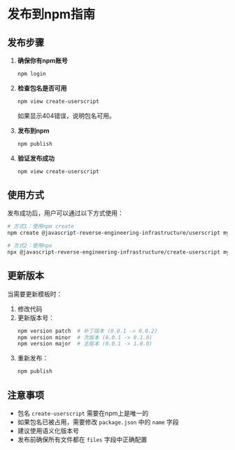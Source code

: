 # 发布到npm指南

## 发布步骤

1. **确保你有npm账号**
   ```bash
   npm login
   ```

2. **检查包名是否可用**
   ```bash
   npm view create-userscript
   ```
   如果显示404错误，说明包名可用。

3. **发布到npm**
   ```bash
   npm publish
   ```

4. **验证发布成功**
   ```bash
   npm view create-userscript
   ```

## 使用方式

发布成功后，用户可以通过以下方式使用：

```bash
# 方式1：使用npm create
npm create @javascript-reverse-engineering-infrastructure/userscript my-project

# 方式2：使用npx
npx @javascript-reverse-engineering-infrastructure/create-userscript my-project
```

## 更新版本

当需要更新模板时：

1. 修改代码
2. 更新版本号：
   ```bash
   npm version patch  # 补丁版本 (0.0.1 -> 0.0.2)
   npm version minor  # 次版本 (0.0.1 -> 0.1.0)
   npm version major  # 主版本 (0.0.1 -> 1.0.0)
   ```
3. 重新发布：
   ```bash
   npm publish
   ```

## 注意事项

- 包名 `create-userscript` 需要在npm上是唯一的
- 如果包名已被占用，需要修改 `package.json` 中的 `name` 字段
- 建议使用语义化版本号
- 发布前确保所有文件都在 `files` 字段中正确配置
